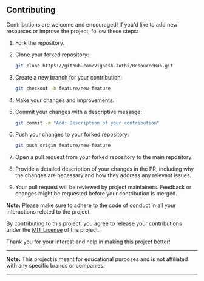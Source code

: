## Contributing


Contributions are welcome and encouraged! If you'd like to add new resources or improve the project, follow these steps:

1. Fork the repository.

2. Clone your forked repository:

   ```bash
   git clone https://github.com/Vignesh-Jothi/ResourceHub.git
   ```

3. Create a new branch for your contribution:

   ```bash
   git checkout -b feature/new-feature
   ```

4. Make your changes and improvements.

5. Commit your changes with a descriptive message:

   ```bash
   git commit -m "Add: Description of your contribution"
   ```

6. Push your changes to your forked repository:

   ```bash
   git push origin feature/new-feature
   ```

7. Open a pull request from your forked repository to the main repository.

8. Provide a detailed description of your changes in the PR, including why the changes are necessary and how they address any relevant issues.

9. Your pull request will be reviewed by project maintainers. Feedback or changes might be requested before your contribution is merged.

**Note:** Please make sure to adhere to the [code of conduct](https://www.contributor-covenant.org/version/2/0/code_of_conduct/) in all your interactions related to the project.

By contributing to this project, you agree to release your contributions under the [MIT License](LICENSE) of the project.

Thank you for your interest and help in making this project better!

---

**Note:** This project is meant for educational purposes and is not affiliated with any specific brands or companies.

---